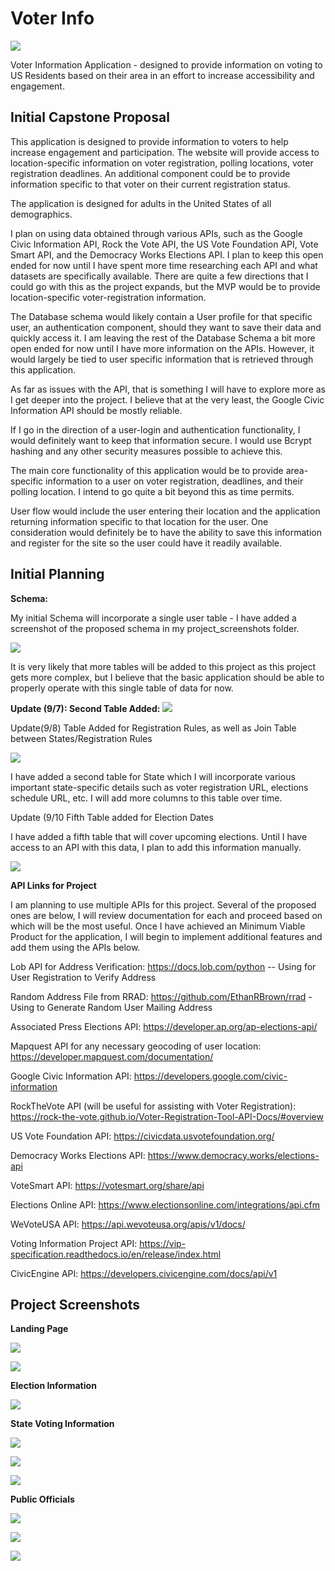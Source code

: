 # Voter Info

![](https://github.com/philipbrowne/Voter-Info/blob/main/static/assets/images/promo-img.png)

Voter Information Application - designed to provide information on voting to US Residents based on their area in an effort to increase accessibility and engagement.

## Initial Capstone Proposal

This application is designed to provide information to voters to help increase engagement and participation. The website will provide access to location-specific information on voter registration, polling locations, voter registration deadlines. An additional component could be to provide information specific to that voter on their current registration status.

The application is designed for adults in the United States of all demographics.

I plan on using data obtained through various APIs, such as the Google Civic Information API, Rock the Vote API, the US Vote Foundation API, Vote Smart API, and the Democracy Works Elections API. I plan to keep this open ended for now until I have spent more time researching each API and what datasets are specifically available. There are quite a few directions that I could go with this as the project expands, but the MVP would be to provide location-specific voter-registration information.

The Database schema would likely contain a User profile for that specific user, an authentication component, should they want to save their data and quickly access it. I am leaving the rest of the Database Schema a bit more open ended for now until I have more information on the APIs. However, it would largely be tied to user specific information that is retrieved through this application.

As far as issues with the API, that is something I will have to explore more as I get deeper into the project. I believe that at the very least, the Google Civic Information API should be mostly reliable.

If I go in the direction of a user-login and authentication functionality, I would definitely want to keep that information secure. I would use Bcrypt hashing and any other security measures possible to achieve this.

The main core functionality of this application would be to provide area-specific information to a user on voter registration, deadlines, and their polling location. I intend to go quite a bit beyond this as time permits.

User flow would include the user entering their location and the application returning information specific to that location for the user. One consideration would definitely be to have the ability to save this information and register for the site so the user could have it readily available.

## Initial Planning

**Schema:**

My initial Schema will incorporate a single user table - I have added a screenshot of the proposed schema in my project_screenshots folder.

![](https://github.com/philipbrowne/Voter-Info/blob/main/project_screenshots/schema-v1.png?raw=true)

It is very likely that more tables will be added to this project as this project gets more complex, but I believe that the basic application should be able to properly operate with this single table of data for now.

**Update (9/7): Second Table Added:**
![](https://github.com/philipbrowne/Voter-Info/blob/main/project_screenshots/schema-v2.png)

Update(9/8) Table Added for Registration Rules, as well as Join Table between States/Registration Rules

![](https://github.com/philipbrowne/Voter-Info/blob/main/project_screenshots/schema-3.png)

I have added a second table for State which I will incorporate various important state-specific details such as voter registration URL, elections schedule URL, etc.  I will add more columns to this table over time.

Update (9/10 Fifth Table added for Election Dates

I have added a fifth table that will cover upcoming elections.  Until I have access to an API with this data, I plan to add this information manually.

![](https://github.com/philipbrowne/Voter-Info/blob/main/project_screenshots/schema-4%20-%20elections.png)

**API Links for Project**

I am planning to use multiple APIs for this project. Several of the proposed ones are below, I will review documentation for each and proceed based on which will be the most useful. Once I have achieved an Minimum Viable Product for the application, I will begin to implement additional features and add them using the APIs below.

Lob API for Address Verification: https://docs.lob.com/python -- Using for User Registration to Verify Address

Random Address File from RRAD: https://github.com/EthanRBrown/rrad - Using to Generate Random User Mailing Address

Associated Press Elections API: https://developer.ap.org/ap-elections-api/

Mapquest API for any necessary geocoding of user location: https://developer.mapquest.com/documentation/

Google Civic Information API: https://developers.google.com/civic-information

RockTheVote API (will be useful for assisting with Voter Registration): https://rock-the-vote.github.io/Voter-Registration-Tool-API-Docs/#overview

US Vote Foundation API: https://civicdata.usvotefoundation.org/

Democracy Works Elections API: https://www.democracy.works/elections-api

VoteSmart API: https://votesmart.org/share/api

Elections Online API: https://www.electionsonline.com/integrations/api.cfm

WeVoteUSA API: https://api.wevoteusa.org/apis/v1/docs/

Voting Information Project API: https://vip-specification.readthedocs.io/en/release/index.html

CivicEngine API: https://developers.civicengine.com/docs/api/v1

## Project Screenshots

**Landing Page**

![](https://github.com/philipbrowne/Voter-Info/blob/main/project_screenshots/landing-page-1.png)

![](https://github.com/philipbrowne/Voter-Info/blob/main/project_screenshots/landing-page-2.png)

**Election Information**

![](https://github.com/philipbrowne/Voter-Info/blob/main/project_screenshots/elections-page.png)

**State Voting Information**

![](https://github.com/philipbrowne/Voter-Info/blob/main/project_screenshots/voting-info-page-1.png)

![](https://github.com/philipbrowne/Voter-Info/blob/main/project_screenshots/voting-info-page-2.png)

![](https://github.com/philipbrowne/Voter-Info/blob/main/project_screenshots/voting-info-page-3.png)

**Public Officials**

![](https://github.com/philipbrowne/Voter-Info/blob/main/project_screenshots/public-officials-v2.png)

![](https://github.com/philipbrowne/Voter-Info/blob/main/project_screenshots/public-officials-v2-2.png)

![](https://github.com/philipbrowne/Voter-Info/blob/main/project_screenshots/public-officials-v2-3.png)

